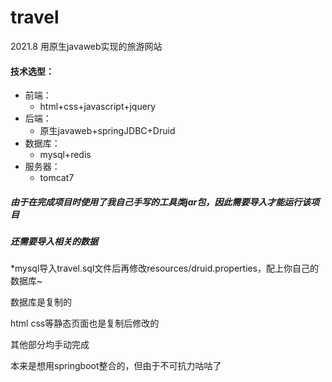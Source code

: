 # travel
2021.8 用原生javaweb实现的旅游网站

#### 技术选型：

  * 前端：
    * html+css+javascript+jquery
  * 后端：
    * 原生javaweb+springJDBC+Druid
  * 数据库：
    * mysql+redis
  * 服务器：
    * tomcat7

##### 由于在完成项目时使用了我自己手写的工具类jar包，因此需要导入才能运行该项目

##### 还需要导入相关的数据

  *mysql导入travel.sql文件后再修改resources/druid.properties，配上你自己的数据库~

数据库是复制的

html css等静态页面也是复制后修改的

其他部分均手动完成

本来是想用springboot整合的，但由于不可抗力咕咕了
